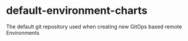 # default-environment-charts
The default git repository used when creating new GitOps based remote Environments
